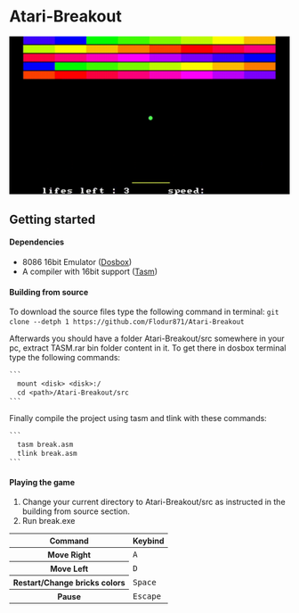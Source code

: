 # Atari-Breakout

![](Assets/demo.gif)


Getting started
---------------

#### Dependencies

* 8086 16bit Emulator ([Dosbox](https://www.dosbox.com/))
* A compiler with 16bit support ([Tasm](data.cyber.org.il/assembly/TASM.rar/))


#### Building from source

To download the source files type the following command in terminal:
    ```
      git clone --detph 1 https://github.com/Flodur871/Atari-Breakout
    ```

Afterwards you should have a folder Atari-Breakout/src somewhere in your pc, extract TASM.rar bin folder content in it.
To get there in dosbox terminal type the following commands:
    
    ```
      mount <disk> <disk>:/
      cd <path>/Atari-Breakout/src
    ```

Finally compile the project using tasm and tlink with these commands:

    ```
      tasm break.asm
      tlink break.asm
    ```

#### Playing the game

1. Change your current directory to Atari-Breakout/src as instructed in the building from source section.
2. Run break.exe


<table>
        <thead>
        <tr>
            <th>Command</th>
            <th>Keybind</th>
        </tr>
    </thead>
    <tbody>
        <tr>
            <th>Move Right</th>
            <td><kbd>A</kbd></td>
        </tr>
        <tr>
            <th>Move Left</th>
            <td><kbd>D</kbd></td>
        </tr>
        <tr>
            <th>Restart/Change bricks colors</th>
            <td><kbd>Space</kbd></td>
        </tr>
        <tr>
            <th>Pause</th>
            <td><kbd>Escape</kbd></td>
        </tr>
    </tbody>
</table>
